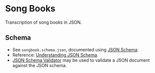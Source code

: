 # Song Books

Transcription of song books in JSON.

## Schema
- See `songbook.schema.json`, documented using [JSON Schema](https://json-schema.org/).
- Reference: [Understanding JSON Schema](https://json-schema.org/understanding-json-schema/index.html).
- [JSON Schema Validator](https://www.jsonschemavalidator.net/) may be used to validate a JSON document against
  the JSON schema.
